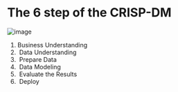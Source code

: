 
# The 6 step of the CRISP-DM 

![image](https://user-images.githubusercontent.com/94874696/201548343-a1fb3af7-52a8-46d7-b694-fbc90135a7de.png)

<ol><li> Business Understanding
  <li> Data Understanding
  <li> Prepare Data
  <li> Data Modeling
  <li> Evaluate the Results
  <li> Deploy

